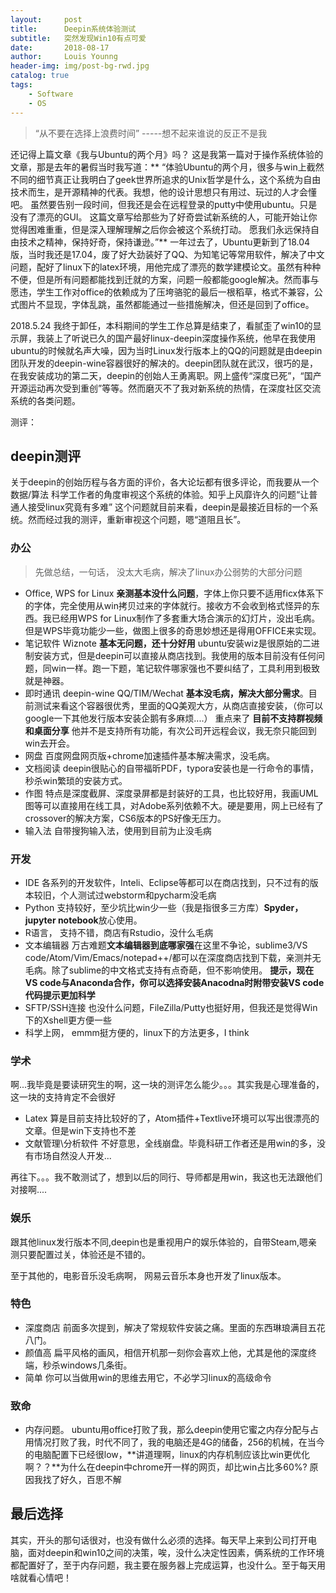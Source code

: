 ```yaml
---
layout:     post
title:      Deepin系统体验测试
subtitle:  	突然发现Win10有点可爱
date:       2018-08-17
author:     Louis Younng
header-img: img/post-bg-rwd.jpg
catalog: true
tags:
    - Software
    - OS
---
```

> “从不要在选择上浪费时间”      -----想不起来谁说的反正不是我

还记得上篇文章《我与Ubuntu的两个月》吗？ 这是我第一篇对于操作系统体验的文章，那是去年的暑假当时我写道：**
“体验Ubuntu的两个月，很多与win上截然不同的细节真正让我明白了geek世界所追求的Unix哲学是什么，这个系统为自由技术而生，是开源精神的代表。我想，他的设计思想只有用过、玩过的人才会懂吧。
虽然要告别一段时间，但我还是会在远程登录的putty中使用ubuntu。只是没有了漂亮的GUI。
这篇文章写给那些为了好奇尝试新系统的人，可能开始让你觉得困难重重，但是深入理解理解之后你会被这个系统打动。
愿我们永远保持自由技术之精神，保持好奇，保持谦逊。”**
一年过去了，Ubuntu更新到了18.04版，当时我还是17.04，废了好大劲装好了QQ、为知笔记等常用软件，解决了中文问题，配好了linux下的latex环境，用他完成了漂亮的数学建模论文。虽然有种种不便，但是所有问题都能找到迁就的方案，问题一般都能google解决。然而事与愿违，学生工作对office的依赖成为了压垮骆驼的最后一根稻草，格式不兼容，公式图片不显现，字体乱跳，虽然都能通过一些措施解决，但还是回到了office。

2018.5.24 我终于卸任，本科期间的学生工作总算是结束了，看腻歪了win10的显示屏，我装上了听说已久的国产最好linux-deepin深度操作系统，他早在我使用ubuntu的时候就名声大噪，因为当时Linux发行版本上的QQ的问题就是由deepin团队开发的deepin-wine容器很好的解决的。deepin团队就在武汉，很巧的是，在我安装成功的第二天，deepin的创始人王勇离职。网上盛传“深度已死”，“国产开源运动再次受到重创”等等。然而磨灭不了我对新系统的热情，在深度社区交流系统的各类问题。

测评：

## deepin测评
关于deepin的创始历程与各方面的评价，各大论坛都有很多评论，而我要从一个数据/算法 科学工作者的角度审视这个系统的体验。知乎上风靡许久的问题“让普通人接受linux究竟有多难” 这个问题就目前来看，deepin是最接近目标的一个系统。然而经过我的测评，重新审视这个问题，嗯“道阻且长”。
### 办公
>  先做总结，一句话， 没太大毛病，解决了linux办公弱势的大部分问题

- Office, WPS for Linux **亲测基本没什么问题**，字体上你只要不适用ficx体系下的字体，完全使用从win拷贝过来的字体就行。接收方不会收到格式怪异的东西。我已经用WPS for Linux制作了多套重大场合演示的幻灯片，没出毛病。但是WPS毕竟功能少一些，做图上很多的奇思妙想还是得用OFFICE来实现。
- 笔记软件 Wiznote  **基本无问题，还十分好用** ubuntu安装wiz是很原始的二进制安装方式，但是deepin可以直接从商店找到。我使用的版本目前没有任何问题，同win一样。跑一下题，笔记软件哪家强也不要纠结了，工具利用到极致就是神器。
- 即时通讯 deepin-wine QQ/TIM/Wechat  **基本没毛病，解决大部分需求**。目前测试来看这个容器很优秀，里面的QQ美观大方，从商店直接安装，（你可以google一下其他发行版本安装企鹅有多麻烦....） 重点来了 **目前不支持群视频和桌面分享** 他并不是支持所有功能，有次公司开远程会议，我无奈只能回到win去开会。
- 网盘 百度网盘网页版+chrome加速插件基本解决需求，没毛病。
- 文档阅读 deepin很贴心的自带福昕PDF，typora安装也是一行命令的事情，秒杀win繁琐的安装方式。
- 作图 特点是深度截屏、深度录屏都是封装好的工具，也比较好用，我画UML图等可以直接用在线工具，对Adobe系列依赖不大。硬是要用，网上已经有了crossover的解决方案，CS6版本的PS好像无压力。
- 输入法  自带搜狗输入法，使用到目前为止没毛病

### 开发
- IDE 各系列的开发软件，Inteli、Eclipse等都可以在商店找到，只不过有的版本较旧，个人测试过webstorm和pycharm没毛病
- Python 支持较好，至少坑比win少一些（我是指很多三方库）**Spyder，jupyter notebook**放心使用。
- R语言， 支持不错，商店有Rstudio，没什么毛病
- 文本编辑器 万古难题**文本编辑器到底哪家强**在这里不争论，sublime3/VS code/Atom/Vim/Emacs/notepad++/都可以在深度商店找到下载，亲测并无毛病。除了sublime的中文格式支持有点奇葩，但不影响使用。 **提示，现在VS code与Anaconda合作，你可以选择安装Anacodna时附带安装VS code 代码提示更加科学**
- SFTP/SSH连接 也没什么问题，FileZilla/Putty也挺好用，但我还是觉得Win下的Xshell更方便一些
- 科学上网， emmm挺方便的，linux下的方法更多，I think

### 学术
啊...我毕竟是要读研究生的啊，这一块的测评怎么能少。。。其实我是心理准备的，这一块的支持肯定不会很好
- Latex 算是目前支持比较好的了，Atom插件+Textlive环境可以写出很漂亮的文章。但是win下支持也不差
- 文献管理\分析软件  不好意思，全线崩盘。毕竟科研工作者还是用win的多，没有市场自然没人开发...

再往下。。。我不敢测试了，想到以后的同行、导师都是用win，我这也无法跟他们对接啊....

### 娱乐
跟其他linux发行版本不同,deepin也是重视用户的娱乐体验的，自带Steam,嗯亲测只要配置过关，体验还是不错的。

至于其他的，电影音乐没毛病啊， 网易云音乐本身也开发了linux版本。
### 特色
- 深度商店 前面多次提到，解决了常规软件安装之痛。里面的东西琳琅满目五花八门。
- 颜值高 扁平风格的画风，相信开机那一刻你会喜欢上他，尤其是他的深度终端，秒杀windows几条街。
- 简单 你可以当做用win的思维去用它，不必学习linux的高级命令

### 致命
- 内存问题。 ubuntu用office打败了我，那么deepin使用它蜜之内存分配与占用情况打败了我，时代不同了，我的电脑还是4G的储备，256的机械，在当今的电脑配置下已经很low，**讲道理啊，linux的内存机制应该比win更优化啊？？**为什么在deepin中chrome开一样的网页，却比win占比多60%? 原因我找了好久，百思不解

## 最后选择

其实，开头的那句话很对，也没有做什么必须的选择。每天早上来到公司打开电脑，面对deepin和win10之间的决策，唉，没什么决定性因素，俩系统的工作环境都配置好了，至于内存问题，我主要在服务器上完成运算，也没什么。至于每天用啥就看心情吧！
